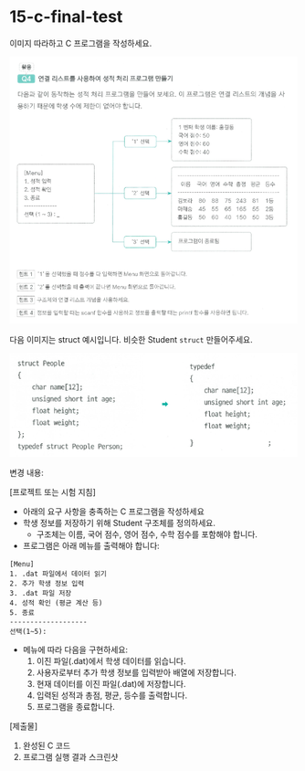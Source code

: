 # 15-c-final-test

이미지 따라하고 C 프로그램을 작성하세요.

![Final](final.png)

다음 이미지는 struct 예시입니다. 비슷한 Student `struct` 만들어주세요.

![Struct](final-struct-ex.png)

변경 내용:

[프로젝트 또는 시험 지침]
- 아래의 요구 사항을 충족하는 C 프로그램을 작성하세요
- 학생 정보를 저장하기 위해 Student 구조체를 정의하세요.
   - 구조체는 이름, 국어 점수, 영어 점수, 수학 점수를 포함해야 합니다.
- 프로그램은 아래 메뉴를 출력해야 합니다:
```
[Menu]
1. .dat 파일에서 데이터 읽기
2. 추가 학생 정보 입력
3. .dat 파일 저장
4. 성적 확인 (평균 계산 등)
5. 종료
-------------------
선택(1~5):
```

- 메뉴에 따라 다음을 구현하세요:
    1. 이진 파일(.dat)에서 학생 데이터를 읽습니다.
    2. 사용자로부터 추가 학생 정보를 입력받아 배열에 저장합니다.
    3. 현재 데이터를 이진 파일(.dat)에 저장합니다.
    4. 입력된 성적과 총점, 평균, 등수를 출력합니다.
    5. 프로그램을 종료합니다.

[제출물]

1. 완성된 C 코드
2. 프로그램 실행 결과 스크린샷
